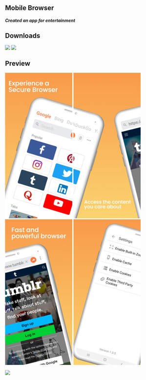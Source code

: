 ## Mobile Browser ##

#### *Created an app for entertainment* ####

## Downloads
 [<img src="https://play.google.com/intl/en_us/badges/images/apps/en-play-badge.png" height="45px" />](https://play.google.com/store/apps/details?id=com.nostra13.universalimageloader.sample) [<img src="https://www.javatpoint.com/fullformpages/images/apk.png" height="45px" />](https://github.com/Moutamid/mobilebrowser/blob/master/app/release/app-release.apk)

## Preview
<img src="https://raw.githubusercontent.com/Moutamid/mobilebrowser/master/mobilebrowsermockup/image1.jpeg" width="220"/> <img src="https://raw.githubusercontent.com/Moutamid/mobilebrowser/master/mobilebrowsermockup/image2.jpeg" width="220"/> <img src="https://raw.githubusercontent.com/Moutamid/mobilebrowser/master/mobilebrowsermockup/image3.jpeg" width="220"/> <img src="https://raw.githubusercontent.com/Moutamid/mobilebrowser/master/mobilebrowsermockup/image4.jpeg" width="220"/>

<img src="https://user-images.githubusercontent.com/12999622/36225792-b7044432-11c3-11e8-8e22-5bbdcafa2312.gif" width="250"/>

<!-- ### Specifications ###

* App contains a list of saved products and a button to add a new product
* Each list item contains a sale button that reduces the quantity of that product by one
* Detail layout for each item displays the remaining information stored in the database
* App has buttons to delete a specific item or all items at once
* 'Order more' button is present for existing products. Launches mail client with given information already filled in
* User can select an image from internal storage and link it to a product
* App contains all necessary validations and error checks -->
